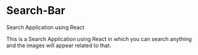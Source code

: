 # Search-Bar
Search Application using React


This is a Search Application using React in which you can search anything and the images will appear related to that.
